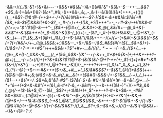 -&&:+/(*(_(*&-&?+!&+&/-_--_-+&&&+#_&(&_/+)&+()(#&"&"+&(&+-_$--++-__&&?+$_$_&-)+&&*()&?-(&:+"_#&;-&+*&&-_&;_-_&-(--&(&(&!(&+)+++_+)()()()__+&$?-*_@&:_@-(+_+$++-/+?(/&)(#(&+*--$?-)($&*-&+#&)&:$?&(+#($&_+&-$(@&_&_&!(+&:-_$?_+_#-(+)++-)()&_+?()+*+"+-_-+#-$-/-_+!(#&$-#(/(++;+"$"($(@-&--+"-_($&+-_(@_#+/__&:&#+:-$_@(_&&(#+--@_&+&(-&&$"+-&:($&+++(*_$-#_)&!-*&(($-/_((/+)-_-(&?_-_#-(+!&:+!&#&!_-_@+!&?_(-(&;_(+--/(*_)&;_&+)(@+(_/&)_((-+$-(_#&"_/_/_&(&+++:-/(+_/(+_-(+&#(+&(_&&&((+$&(+?(+(#&/+/+-_/(@_)&$&;+:_)&$&--_+&+/&$_--)&$_#&$(#(+($(__$&+&)+)-(()&$+/+?-*-*+#$"_)+++*&$&:+?$"+#+-__&/((($(_+*---$(-+&_/($+/__-+(@+_&*()-(_#&&-/&___(/_+(&&_&$&-(/&"--+(-*&*++_#+$+&(&-(+;++&*-++?-@+)(___-(-+(+(/()+(+?&+&(&?$?(@+$-(&(&(&/-@+?-*+(+;_$(*-((_+__)+#+*-__&_#()&-(/_(_+&?(/--+;+)$?+/_@+?++_-&)()(-_+-++?+:+--/(_&/+"_&_&_+_#(_&!+((_(*(--@(-+$+:+:_#&++*($+/&_+#__+(_)&)&#&$$?+-&(&?_@(((*&$&(_++_-((@&:-@-#+;&;(#&$+&-&_#(/_#__&(++($&#()-&&&-/+-$?&&__(-+)_/_)+++(&)--++&((*+/_$&*&;&"&?-#$"-($?&(-$+&-#()+!&:&!(*(#--&+&(_@+__(-*+"&-+(+$+&-&$"(*+(&)_&-#+?-&_+-$&#(--)-+_&-++((&($-)$"+)(-+#_$_&&(_@(/-+($-_(&+$_@--(&(__$$?+;+:&!&!+!+_$"__-+__+-+?-#+&+$&-+_-#&?&&+$&#+;(#_@&)+:+_-@(+-*&-&!&"-_-$-_&/(&(#($+(+:+#-_+?&"($+$-&&;+_(@+&+)--+!&:&:(&&$_(-*&(_@&"_$_@&_&(_/_&_$_-&*-+--$?-$(@&+-&-/((-/&-(@&:(#(/(*-@-$&:-((_(+_(-$&/&#&?-)()_&__$?+;&;-$&+&;+*_)(/()--&/&:(-_@&&(*+*_--_()&_+:(@+?-/_:
